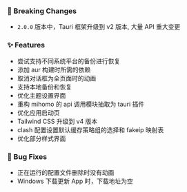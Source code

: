 ### 🚨 Breaking Changes

- `2.0.0` 版本中，Tauri 框架升级到 v2 版本, 大量 API 重大变更

### ✨ Features

- 尝试支持不同系统平台的备份进行恢复
- 添加 aur 构建时所需的依赖
- 取消对话框为全页面时的动画
- 支持本地备份和恢复
- 优化主题设置界面
- 重构 mihomo 的 api 调用模块抽取为 tauri 插件
- 优化应用启动页
- Tailwind CSS 升级到 v4 版本
- clash 配置设置默认缓存策略组的选择和 fakeip 映射表
- 优化部分样式界面

### 🐛 Bug Fixes

- 正在运行的配置文件删除时没有动画
- Windows 下载更新 App 时，下载地址为空
